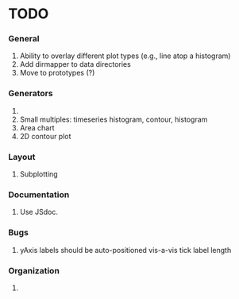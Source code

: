 TODO
====

### General

1. 	Ability to overlay different plot types (e.g., line atop a histogram)
2. 	Add dirmapper to data directories
3. 	Move to prototypes (?)


### Generators

1. 	
2. 	Small multiples: timeseries histogram, contour, histogram
3. 	Area chart
4. 	2D contour plot


### Layout

1. 	Subplotting


### Documentation

1. 	Use JSdoc.


### Bugs

1. 	yAxis labels should be auto-positioned vis-a-vis tick label length


### Organization

1. 	


 	